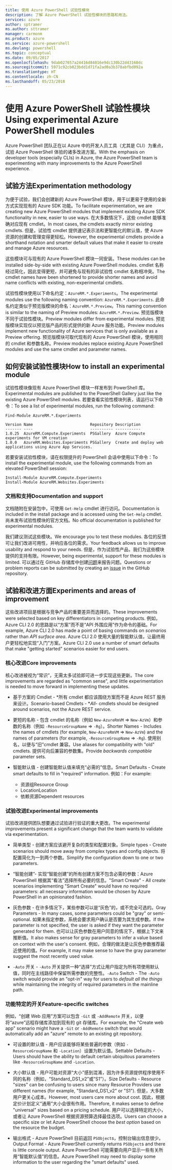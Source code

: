 ```yaml
---
title: 使用 Azure PowerShell 试验性模块
description: 了解 Azure PowerShell 试验性模块的思路和用法。
services: azure
author: sptramer
ms.author: sttramer
manager: carmonm
ms.product: azure
ms.service: azure-powershell
ms.devlang: powershell
ms.topic: conceptual
ms.date: 09/05/2017
ms.openlocfilehash: 9dab027657a24416d84016e9dc130b22d43168dc
ms.sourcegitcommit: 5971c92cb023bdd1d71fa2ad0a3b378abfbd092a
ms.translationtype: HT
ms.contentlocale: zh-CN
ms.lasthandoff: 05/23/2018
---
```

# <a name="using-experimental-azure-powershell-modules"></a><span data-ttu-id="a2dc5-103">使用 Azure PowerShell 试验性模块</span><span class="sxs-lookup"><span data-stu-id="a2dc5-103">Using experimental Azure PowerShell modules</span></span>

<span data-ttu-id="a2dc5-104">Azure PowerShell 团队正在以 Azure 中的开发人员工具（尤其是 CLI）为重点，试验 Azure PowerShell 体验的诸多改进方案。</span><span class="sxs-lookup"><span data-stu-id="a2dc5-104">With the emphasis on developer tools (especially CLIs) in Azure, the Azure PowerShell team is experimenting with many improvements to the Azure PowerShell experience.</span></span>

## <a name="experimentation-methodology"></a><span data-ttu-id="a2dc5-105">试验方法</span><span class="sxs-lookup"><span data-stu-id="a2dc5-105">Experimentation methodology</span></span>

<span data-ttu-id="a2dc5-106">为便于试验，我们会创建新的 Azure PowerShell 模块，用于以更易于使用的全新方式实现现有的 Azure SDK 功能。</span><span class="sxs-lookup"><span data-stu-id="a2dc5-106">To facilitate experimentation, we are creating new Azure PowerShell modules that implement existing Azure SDK functionality in new, easier to use ways.</span></span> <span data-ttu-id="a2dc5-107">在大多数情况下，这些 cmdlet 能够准确对应现有 cmdlet。</span><span class="sxs-lookup"><span data-stu-id="a2dc5-107">In most cases, the cmdlets exactly mirror existing cmdlets.</span></span> <span data-ttu-id="a2dc5-108">但是，试验性 cmdlet 提供速记表示法和更智能化的默认值，使 Azure 资源的创建和管理变得更轻松。</span><span class="sxs-lookup"><span data-stu-id="a2dc5-108">However, the experimental cmdlets provide a shorthand notation and smarter default values that make it easier to create and manage Azure resources.</span></span>

<span data-ttu-id="a2dc5-109">这些模块可与现有的 Azure PowerShell 模块一同安装。</span><span class="sxs-lookup"><span data-stu-id="a2dc5-109">These modules can be installed side-by-side with existing Azure PowerShell modules.</span></span> <span data-ttu-id="a2dc5-110">cmdlet 名称经过简化，因此变得更短，并可避免与现有的非试验性 cmdlet 名称相冲突。</span><span class="sxs-lookup"><span data-stu-id="a2dc5-110">The cmdlet names have been shortened to provide shorter names and avoid name conflicts with existing, non-experimental cmdlets.</span></span>

<span data-ttu-id="a2dc5-111">试验性模块使用以下命名约定：`AzureRM.*.Experiments`。</span><span class="sxs-lookup"><span data-stu-id="a2dc5-111">The experimental modules use the following naming convention: `AzureRM.*.Experiments`.</span></span> <span data-ttu-id="a2dc5-112">此命名约定类似于预览版模块的命名：`AzureRM.*.Preview`。</span><span class="sxs-lookup"><span data-stu-id="a2dc5-112">This naming convention is similar to the naming of Preview modules: `AzureRM.*.Preview`.</span></span> <span data-ttu-id="a2dc5-113">预览版模块不同于试验性模块。</span><span class="sxs-lookup"><span data-stu-id="a2dc5-113">Preview modules differ from experimental modules.</span></span> <span data-ttu-id="a2dc5-114">预览版模块实现仅以预览版产品的形式提供的新 Azure 服务功能。</span><span class="sxs-lookup"><span data-stu-id="a2dc5-114">Preview modules implement new functionality of Azure services that is only available as a Preview offering.</span></span> <span data-ttu-id="a2dc5-115">预览版模块可取代现有的 Azure PowerShell 模块，使用相同的 cmdlet 和参数名称。</span><span class="sxs-lookup"><span data-stu-id="a2dc5-115">Preview modules replace existing Azure PowerShell modules and use the same cmdlet and parameter names.</span></span>

## <a name="how-to-install-an-experimental-module"></a><span data-ttu-id="a2dc5-116">如何安装试验性模块</span><span class="sxs-lookup"><span data-stu-id="a2dc5-116">How to install an experimental module</span></span>

<span data-ttu-id="a2dc5-117">试验性模块像现有 Azure PowerShell 模块一样发布到 PowerShell 库。</span><span class="sxs-lookup"><span data-stu-id="a2dc5-117">Experimental modules are published to the PowerShell Gallery just like the existing Azure PowerShell modules.</span></span> <span data-ttu-id="a2dc5-118">若要查看实验性模块列表，请运行以下命令：</span><span class="sxs-lookup"><span data-stu-id="a2dc5-118">To see a list of experimental modules, run the following command:</span></span>

```azurepowershell-interactive
Find-Module AzureRM.*.Experiments
```

```output
Version Name                         Repository Description
------- ----                         ---------- -----------
1.0.25  AzureRM.Compute.Experiments  PSGallery  Azure Compute experiments for VM creation
1.0.0   AzureRM.Websites.Experiments PSGallery  Create and deploy web applications using Azure App Services.
```

<span data-ttu-id="a2dc5-119">若要安装试验性模块，请在权限提升的 PowerShell 会话中使用以下命令：</span><span class="sxs-lookup"><span data-stu-id="a2dc5-119">To install the experimental module, use the following commands from an elevated PowerShell session:</span></span>

```azurepowershell-interactive
Install-Module AzureRM.Compute.Experiments
Install-Module AzureRM.Websites.Experiments
```

### <a name="documentation-and-support"></a><span data-ttu-id="a2dc5-120">文档和支持</span><span class="sxs-lookup"><span data-stu-id="a2dc5-120">Documentation and support</span></span>

<span data-ttu-id="a2dc5-121">文档随附在安装包中，可使用 `Get-Help` cmdlet 进行访问。</span><span class="sxs-lookup"><span data-stu-id="a2dc5-121">Documentation is included in the install package and is accessed using the `Get-Help` cmdlet.</span></span> <span data-ttu-id="a2dc5-122">尚未发布试验性模块的官方文档。</span><span class="sxs-lookup"><span data-stu-id="a2dc5-122">No official documentation is published for experimental modules.</span></span>

<span data-ttu-id="a2dc5-123">我们建议测试这些模块。</span><span class="sxs-lookup"><span data-stu-id="a2dc5-123">We encourage you to test these modules.</span></span> <span data-ttu-id="a2dc5-124">各位的反馈可让我们改进可用性，并响应各位的需求。</span><span class="sxs-lookup"><span data-stu-id="a2dc5-124">Your feedback allows us to improve usability and respond to your needs.</span></span> <span data-ttu-id="a2dc5-125">但是，作为试验性产品，我们为这些模块提供的支持有限。</span><span class="sxs-lookup"><span data-stu-id="a2dc5-125">However, being experimental, support for these modules is limited.</span></span> <span data-ttu-id="a2dc5-126">可以通过在 GitHub 存储库中创建[问题](https://github.com/Azure/azure-powershell/issues)来报告问题。</span><span class="sxs-lookup"><span data-stu-id="a2dc5-126">Questions or problem reports can be submitted by creating an [issue](https://github.com/Azure/azure-powershell/issues) in the GitHub repository.</span></span>

## <a name="experiments-and-areas-of-improvement"></a><span data-ttu-id="a2dc5-127">试验和改进方面</span><span class="sxs-lookup"><span data-stu-id="a2dc5-127">Experiments and areas of improvement</span></span>

<span data-ttu-id="a2dc5-128">这些改进项目是根据与竞争产品的重要差异而选择的。</span><span class="sxs-lookup"><span data-stu-id="a2dc5-128">These improvements were selected based on key differentiators in competing products.</span></span> <span data-ttu-id="a2dc5-129">例如，Azure CLI 2.0 的思路是以“方案”而不是“API 外围应用”作为命令的基础。</span><span class="sxs-lookup"><span data-stu-id="a2dc5-129">For example, Azure CLI 2.0 has made a point of basing commands on _scenarios_ rather than _API surface area_.</span></span>
<span data-ttu-id="a2dc5-130">Azure CLI 2.0 使用大量的智能默认值，让最终用户更轻松地实现“入门”方案。</span><span class="sxs-lookup"><span data-stu-id="a2dc5-130">Azure CLI 2.0 use a number of smart defaults that make "getting started" scenarios easier for end users.</span></span>

### <a name="core-improvements"></a><span data-ttu-id="a2dc5-131">核心改进</span><span class="sxs-lookup"><span data-stu-id="a2dc5-131">Core improvements</span></span>

<span data-ttu-id="a2dc5-132">核心改进被视为“常识”，无需太多试验即可进一步实现这些更新。</span><span class="sxs-lookup"><span data-stu-id="a2dc5-132">The core improvements are regarded as "common sense", and little experimentation is needed to move forward in implementing these updates.</span></span>

- <span data-ttu-id="a2dc5-133">基于方案的 Cmdlet - \*所有 cmdlet 都应该围绕方案而不是 Azure REST 服务来设计。</span><span class="sxs-lookup"><span data-stu-id="a2dc5-133">Scenario-based Cmdlets - \**All*- cmdlets should be designed around scenarios, not the Azure REST service.</span></span>

- <span data-ttu-id="a2dc5-134">更短的名称 - 包含 cmdlet 的名称（例如 `New-AzureRmVM` => `New-AzVm`）和参数的名称（例如 `-ResourceGroupName` => `-Rg`）。</span><span class="sxs-lookup"><span data-stu-id="a2dc5-134">Shorter Names - Includes the names of cmdlets (for example, `New-AzureRmVM` => `New-AzVm`) and the names of parameters (for example, `-ResourceGroupName` => `-Rg`).</span></span> <span data-ttu-id="a2dc5-135">使用别名，以便与“旧”cmdlet 兼容。</span><span class="sxs-lookup"><span data-stu-id="a2dc5-135">Use aliases for compatibility with "old" cmdlets.</span></span> <span data-ttu-id="a2dc5-136">提供可向后兼容的参数集。</span><span class="sxs-lookup"><span data-stu-id="a2dc5-136">Provide _backwards compatible_ parameter sets.</span></span>

- <span data-ttu-id="a2dc5-137">智能默认值 - 创建智能默认值来填充“必需的”信息。</span><span class="sxs-lookup"><span data-stu-id="a2dc5-137">Smart Defaults - Create smart defaults to fill in "required" information.</span></span> <span data-ttu-id="a2dc5-138">例如：</span><span class="sxs-lookup"><span data-stu-id="a2dc5-138">For example:</span></span>
  - <span data-ttu-id="a2dc5-139">资源组</span><span class="sxs-lookup"><span data-stu-id="a2dc5-139">Resource Group</span></span>
  - <span data-ttu-id="a2dc5-140">Location</span><span class="sxs-lookup"><span data-stu-id="a2dc5-140">Location</span></span>
  - <span data-ttu-id="a2dc5-141">依赖资源</span><span class="sxs-lookup"><span data-stu-id="a2dc5-141">Dependent resources</span></span>

### <a name="experimental-improvements"></a><span data-ttu-id="a2dc5-142">试验改进</span><span class="sxs-lookup"><span data-stu-id="a2dc5-142">Experimental improvements</span></span>

<span data-ttu-id="a2dc5-143">试验改进提供团队想要通过试验进行验证的重大更改。</span><span class="sxs-lookup"><span data-stu-id="a2dc5-143">The experimental improvements present a significant change that the team wants to validate via experimentation.</span></span>

- <span data-ttu-id="a2dc5-144">简单类型 - 创建方案应该避开复杂的类型和配置对象。</span><span class="sxs-lookup"><span data-stu-id="a2dc5-144">Simple types - Create scenarios should move away from complex types and config objects.</span></span> <span data-ttu-id="a2dc5-145">将配置简化为一到两个参数。</span><span class="sxs-lookup"><span data-stu-id="a2dc5-145">Simplify the configuration down to one or two parameters.</span></span>

- <span data-ttu-id="a2dc5-146">“智能创建”- 实现“智能创建”的所有创建方案不包含必需的参数：Azure PowerShell 根据其“看法”选择所有必要的信息。</span><span class="sxs-lookup"><span data-stu-id="a2dc5-146">"Smart Create" - All create scenarios implementing "Smart Create" would have _no_ required parameters: all necessary information would be chosen by Azure PowerShell in an opinionated fashion.</span></span>

- <span data-ttu-id="a2dc5-147">灰色参数 - 在许多情况下，某些参数可以是“灰色”的，或不完全可选的。</span><span class="sxs-lookup"><span data-stu-id="a2dc5-147">Gray Parameters - In many cases, some parameters could be "gray" or semi-optional.</span></span> <span data-ttu-id="a2dc5-148">如果未指定参数，系统会要求用户确认是否要为其生成参数。</span><span class="sxs-lookup"><span data-stu-id="a2dc5-148">If the parameter is not specified, the user is asked if they want the parameter generated for them.</span></span> <span data-ttu-id="a2dc5-149">也可以让灰色参数在用户同意的情况下，根据上下文来推断值。</span><span class="sxs-lookup"><span data-stu-id="a2dc5-149">It also makes sense for gray parameters to infer a value based on context with the user's consent.</span></span>
  <span data-ttu-id="a2dc5-150">例如，合理的做法是让灰色参数推荐最近使用的值。</span><span class="sxs-lookup"><span data-stu-id="a2dc5-150">For example, it may make sense to have the gray parameter suggest the most recently used value.</span></span>

- <span data-ttu-id="a2dc5-151">`-Auto` 开关 - `-Auto` 开关提供一种“选择”方式让用户指定为所有项使用默认值，同时在主线路径中保留所需参数的完整性。</span><span class="sxs-lookup"><span data-stu-id="a2dc5-151">`-Auto` Switch - The `-Auto` switch would provide an "opt-in" way for users to _default all the things_ while maintaining the integrity of required parameters in the mainline path.</span></span>

### <a name="feature-specific-switches"></a><span data-ttu-id="a2dc5-152">功能特定的开关</span><span class="sxs-lookup"><span data-stu-id="a2dc5-152">Feature-specific switches</span></span>

<span data-ttu-id="a2dc5-153">例如，“创建 Web 应用”方案可以包含 `-Git` 或 `-AddRemote` 开关，以便将“azure”远程存储库添加到现有的 git 存储库。</span><span class="sxs-lookup"><span data-stu-id="a2dc5-153">For example, the "Create web app" scenario might have a `-Git` or `-AddRemote` switch that would automatically add an "azure" remote to an existing git repository.</span></span>

- <span data-ttu-id="a2dc5-154">可设置的默认值 - 用户应该能够将某些普遍的参数（例如 `-ResourceGroupName` 和 `-Location`）设置为默认值。</span><span class="sxs-lookup"><span data-stu-id="a2dc5-154">Settable Defaults - Users should have the ability to default certain ubiquitous parameters like `-ResourceGroupName` and `-Location`.</span></span>

- <span data-ttu-id="a2dc5-155">大小默认值 - 用户可能对资源“大小”感到混淆，因为许多资源提供程序使用不同的名称（例如，“Standard\_DS1\_v2”或“S1”）。</span><span class="sxs-lookup"><span data-stu-id="a2dc5-155">Size Defaults - Resource "sizes" can be confusing to users since many Resource Providers use different names (for example, "Standard\_DS1\_v2" or "S1").</span></span> <span data-ttu-id="a2dc5-156">但是，大多数用户更关心成本。</span><span class="sxs-lookup"><span data-stu-id="a2dc5-156">However, most users care more about cost.</span></span> <span data-ttu-id="a2dc5-157">因此，根据定价计划定义“通用”大小会很有作用。</span><span class="sxs-lookup"><span data-stu-id="a2dc5-157">Therefore, it makes sense to define "universal" sizes based on a pricing schedule.</span></span> <span data-ttu-id="a2dc5-158">用户可以选择特定的大小，或者让 Azure PowerShell 根据资源预算选择最佳选项。</span><span class="sxs-lookup"><span data-stu-id="a2dc5-158">Users can choose a specific size or let Azure PowerShell choose the _best option_ based on the resource the budget.</span></span>

- <span data-ttu-id="a2dc5-159">输出格式 - Azure PowerShell 目前返回 `PSObject`s，控制台输出信息很少。</span><span class="sxs-lookup"><span data-stu-id="a2dc5-159">Output Format - Azure PowerShell currently returns `PSObject`s and there is little console output.</span></span> <span data-ttu-id="a2dc5-160">Azure PowerShell 可能需要向用户显示一些有关所用“智能默认值”的信息。</span><span class="sxs-lookup"><span data-stu-id="a2dc5-160">Azure PowerShell may need to display some information to the user regarding the "smart defaults" used.</span></span>

